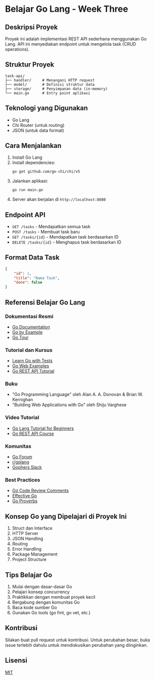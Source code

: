 # Belajar Go Lang - Week Three

## Deskripsi Proyek
Proyek ini adalah implementasi REST API sederhana menggunakan Go Lang. API ini menyediakan endpoint untuk mengelola task (CRUD operations).

## Struktur Proyek
```
task-api/
├── handler/     # Menangani HTTP request
├── model/       # Definisi struktur data
├── storage/     # Penyimpanan data (in-memory)
└── main.go      # Entry point aplikasi
```

## Teknologi yang Digunakan
- Go Lang
- Chi Router (untuk routing)
- JSON (untuk data format)

## Cara Menjalankan
1. Install Go Lang
2. Install dependencies:
   ```bash
   go get github.com/go-chi/chi/v5
   ```
3. Jalankan aplikasi:
   ```bash
   go run main.go
   ```
4. Server akan berjalan di `http://localhost:8080`

## Endpoint API
- `GET /tasks` - Mendapatkan semua task
- `POST /tasks` - Membuat task baru
- `GET /tasks/{id}` - Mendapatkan task berdasarkan ID
- `DELETE /tasks/{id}` - Menghapus task berdasarkan ID

## Format Data Task
```json
{
    "id": 1,
    "title": "Nama Task",
    "done": false
}
```

## Referensi Belajar Go Lang

### Dokumentasi Resmi
- [Go Documentation](https://golang.org/doc/)
- [Go by Example](https://gobyexample.com/)
- [Go Tour](https://tour.golang.org/)

### Tutorial dan Kursus
- [Learn Go with Tests](https://github.com/quii/learn-go-with-tests)
- [Go Web Examples](https://gowebexamples.com/)
- [Go REST API Tutorial](https://tutorialedge.net/golang/creating-restful-api-with-golang/)

### Buku
- "Go Programming Language" oleh Alan A. A. Donovan & Brian W. Kernighan
- "Building Web Applications with Go" oleh Shiju Varghese

### Video Tutorial
- [Go Lang Tutorial for Beginners](https://www.youtube.com/watch?v=YS4e4q9oBaU)
- [Go REST API Course](https://www.youtube.com/watch?v=SonwZ6MF5BE)

### Komunitas
- [Go Forum](https://forum.golangbridge.org/)
- [r/golang](https://www.reddit.com/r/golang/)
- [Gophers Slack](https://invite.slack.golangbridge.org/)

### Best Practices
- [Go Code Review Comments](https://github.com/golang/go/wiki/CodeReviewComments)
- [Effective Go](https://golang.org/doc/effective_go)
- [Go Proverbs](https://go-proverbs.github.io/)

## Konsep Go yang Dipelajari di Proyek Ini
1. Struct dan Interface
2. HTTP Server
3. JSON Handling
4. Routing
5. Error Handling
6. Package Management
7. Project Structure

## Tips Belajar Go
1. Mulai dengan dasar-dasar Go
2. Pelajari konsep concurrency
3. Praktikkan dengan membuat proyek kecil
4. Bergabung dengan komunitas Go
5. Baca kode sumber Go
6. Gunakan Go tools (go fmt, go vet, etc.)

## Kontribusi
Silakan buat pull request untuk kontribusi. Untuk perubahan besar, buka issue terlebih dahulu untuk mendiskusikan perubahan yang diinginkan.

## Lisensi
[MIT](https://choosealicense.com/licenses/mit/) 